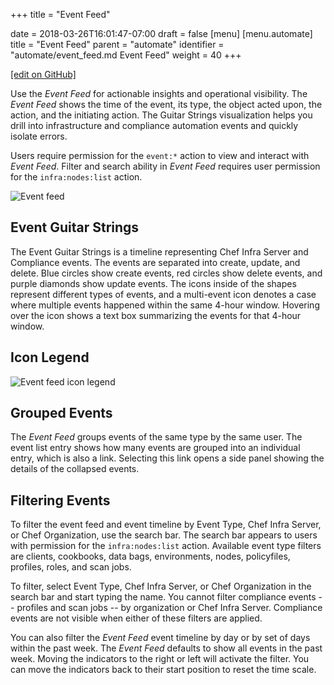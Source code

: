 +++
title = "Event Feed"

date = 2018-03-26T16:01:47-07:00
draft = false
[menu]
  [menu.automate]
    title = "Event Feed"
    parent = "automate"
    identifier = "automate/event_feed.md Event Feed"
    weight = 40
+++

[\[edit on GitHub\]](https://github.com/chef/automate/blob/master/components/docs-chef-io/content/automate/event_feed.md)

Use the _Event Feed_ for actionable insights and operational visibility.
The _Event Feed_ shows the time of the event, its type, the object acted upon, the action, and the initiating action.
The Guitar Strings visualization helps you drill into infrastructure and compliance automation events and quickly isolate errors.

Users require permission for the `event:*` action to view and interact with _Event Feed_.
Filter and search ability in _Event Feed_ requires user permission for the `infra:nodes:list` action.

![Event feed](/images/automate/event-feed.png)

## Event Guitar Strings

The Event Guitar Strings is a timeline representing Chef Infra Server and Compliance events.
The events are separated into create, update, and delete.
Blue circles show create events, red circles show delete events, and purple diamonds show update events.
The icons inside of the shapes represent different types of events, and a multi-event icon denotes a case where multiple events happened within the same 4-hour window.
Hovering over the icon shows a text box summarizing the events for that 4-hour window.

## Icon Legend

![Event feed icon legend](/images/automate/event_icons.png)

## Grouped Events

The _Event Feed_ groups events of the same type by the same user.
The event list entry shows how many events are grouped into an individual entry, which is also a link.
Selecting this link opens a side panel showing the details of the collapsed events.

## Filtering Events

To filter the event feed and event timeline by Event Type, Chef Infra Server, or Chef Organization, use the search bar.
The search bar appears to users with permission for the `infra:nodes:list` action.
Available event type filters are clients, cookbooks, data bags, environments, nodes, policyfiles, profiles, roles, and scan jobs.

To filter, select Event Type, Chef Infra Server, or Chef Organization in the search bar and start typing the name.
You cannot filter compliance events -- profiles and scan jobs -- by organization or Chef Infra Server.
Compliance events are not visible when either of these filters are applied.

You can also filter the _Event Feed_ event timeline by day or by set of days within the past week.
The _Event Feed_ defaults to show all events in the past week.
Moving the indicators to the right or left will activate the filter.
You can move the indicators back to their start position to reset the time scale.
